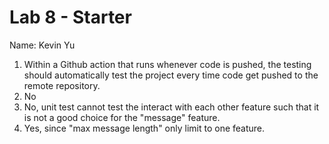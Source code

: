 # Lab 8 - Starter

Name: Kevin Yu

1. Within a Github action that runs whenever code is pushed, the testing should automatically test the project every time code get pushed to the remote repository.
2. No
3. No, unit test cannot test the interact with each other feature such that it is not a good choice for the "message" feature. 
4. Yes, since "max message length" only limit to one feature.